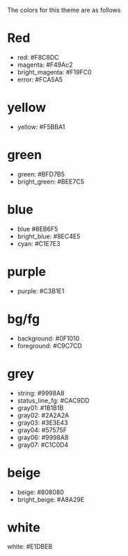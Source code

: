 The colors for this theme are as follows

# Red
- red: #F8C8DC
- magenta: #F49Ac2
- bright_magenta: #F19FC0
- error: #FCA5A5

# yellow
- yellow: #F5BBA1

# green
- green: #BFD7B5
- bright_green: #BEE7C5

# blue
- blue #8EB6F5
- bright_blue: #8EC4E5
- cyan: #C1E7E3

# purple
- purple: #C3B1E1

# bg/fg
- background: #0F1010
- foreground: #C9C7CD

# grey
- string: #9998A8
- status_line_fg: #CAC9DD
- gray01: #1B1B1B
- gray02: #2A2A2A
- gray03: #3E3E43
- gray04: #57575F
- gray06: #9998A8
- gray07: #C1C0D4

# beige
- beige: #808080
- bright_beige: #A8A29E

# white
white: #E1DBEB

